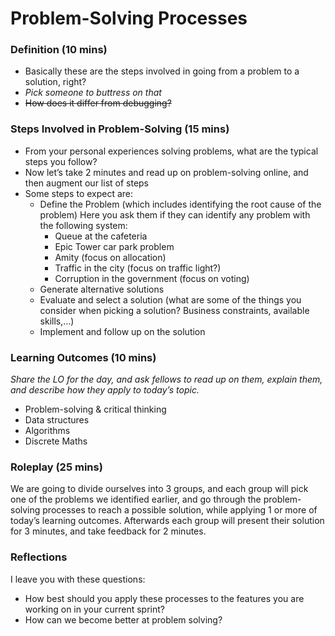 # Problem-Solving Processes

### Definition (10 mins)

* Basically these are the steps involved in going from a problem to a solution, right?
* *Pick someone to buttress on that*
* <del>How does it differ from debugging?</del>

### Steps Involved in Problem-Solving (15 mins)

* From your personal experiences solving problems, what are the typical steps you follow?
* Now let’s take 2 minutes and read up on problem-solving online, and then augment our list of steps
* Some steps to expect are:
    * Define the Problem (which includes identifying the root cause of the problem) Here you ask them if they can identify any problem with the following system:
        * Queue at the cafeteria
        * Epic Tower car park problem
        * Amity (focus on allocation)
        * Traffic in the city (focus on traffic light?)
        * Corruption in the government (focus on voting)
    * Generate alternative solutions
    * Evaluate and select a solution (what are some of the things you consider when picking a solution? Business constraints, available skills,…)
    * Implement and follow up on the solution

### Learning Outcomes (10 mins)

*Share the LO for the day, and ask fellows to read up on them, explain them, and describe how they apply to today’s topic.*

* Problem-solving & critical thinking
* Data structures
* Algorithms
* Discrete Maths

### Roleplay (25 mins)

We are going to divide ourselves into 3 groups, and each group will pick one of the problems we identified earlier, and go through the problem-solving processes to reach a possible solution, while applying 1 or more of today’s learning outcomes. Afterwards each group will present their solution for 3 minutes, and take feedback for 2 minutes.

### Reflections

I leave you with these questions:
* How best should you apply these processes to the features you are working on in your current sprint?
* How can we become better at problem solving?
